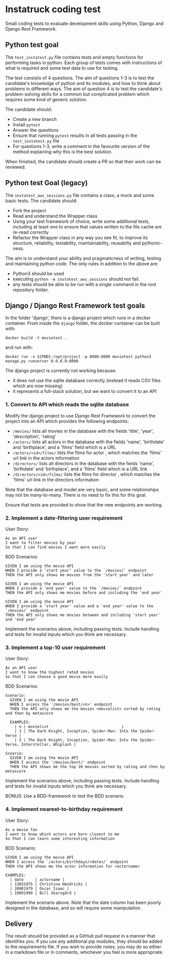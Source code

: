 # Instatruck coding test

Small coding tests to evaluate development skills using Python, Django and Django Rest Framework.

## Python test goal

The `test_instatest.py` file contains tests and empty functions for performing tasks in python. Each group of tests comes with instructions of what is required and some test data to use for testing.

The test consists of 4 questions. The aim of questions 1-3 is to test the candidate's knowledge of python and its modules, and how to think about problems in different ways. The aim of question 4 is to test the candidate's problem-solving skills for a common but complicated problem which requires some kind of generic solution.

The candidate should:

 * Create a new branch
 * Install `pytest`
 * Answer the questions
 * Ensure that running `pytest` results in all tests passing in the `test_instatest.py` file
 * For questions 1-3, write a comment in the favourite version of the method explaining why this is the best solution.

When finished, the candidate should create a PR so that their work can be reviewed.

## Python test Goal (legacy)

The `instatest_aws_sessions.py` file contains a class, a mock and some basic tests. The candidate should:

 * Fork the project
 * Read and understand the Wrapper class
 * Using your test framework of choice, write some additional tests, including at least one to ensure that values written to the file cache are re-read correctly
 * Refactor the Wrapper class in any way you see fit, to improve its structure, reliability, testability, maintainability, reusabilty and pythonic-ness.

The aim is to understand your ability and pragmaticness of writing, testing and maintaining python code. The only rules in addition to the above are:

 * Python3 should be used
 * executing `python -m instatest_aws_sessions` should not fail.
 * any tests should be able to be run with a single command in the root repository folder.

## Django / Django Rest Framework test goals

In the folder 'django', there is a django project which runs in a docker container. From inside the `django` folder, the docker container can be built with:

`docker build -t movietest .`

and run with:

`docker run -v ${PWD}:/opt/project -p 8000:8000 movietest python3 manage.py runserver 0.0.0.0:8000`

The django project is currently not working because:

 * it does not use the sqlite database correctly (instead it reads CSV files which are now missing)
 * it represents a full-stack solution, but we want to convert it to an API

### 1. Convert to API which reads the sqlite database

Modify the django project to use Django Rest Framework to convert the project into an API which provides the following endpoints:

  - `/movies/` lists all movies in the database with the fields 'title', 'year', 'description', 'rating'
  - `/actors/` lists all actors in the database with the fields 'name', 'birthdate' and 'birthplace', and a 'films' field which is a URL
  - `/actors/<id>/films/` lists the films for actor <id>, which matches the 'films' url link in the actors information
  - `/directors/` lists all directors in the database with the fields 'name', 'birthdate' and 'birthplace', and a 'films' field which is a URL link
  - `/directors/<id>/films/` lists the films for director <id>, which matches the 'films' url link in the directors information

Note that the database and model are very basic, and some relationships may not be many-to-many. There is no need to fix this for this goal.

Ensure that tests are provided to show that the new endpoints are working.

### 2. Implement a date-filtering user requirement

User Story:

```
As an API user
I want to filter movies by year
So that I can find movies I want more easily
```

BDD Scenarios:
```
GIVEN I am using the movie API
WHEN I provide a 'start year' value to the `/movies/` endpoint
THEN the API only shows me movies from the 'start year' and later

GIVEN I am using the movie API
WHEN I provide a 'end year' value to the `/movies/` endpoint
THEN the API only shows me movies before and including the 'end year'

GIVEN I am using the movie API
WHEN I provide a 'start year' value and a 'end year' value to the `/movies/` endpoint
THEN the API only shows me movies between and including 'start year' and 'end year'
```

Implement the scenarios above, including passing tests. Include handling and tests for invalid inputs which you think are necessary.

### 3. Implement a top-10 user requirement

User Story:

```
As an API user
I want to know the highest rated movies
So that I can choose a good movie more easily
```

BDD Scenarios:
```
Scenario:
  GIVEN I am using the movie API
  WHEN I access the '/movies/best/<n>' endpoint
  THEN the API only shows me the movies <movielist> sorted by rating and then by metascore

  EXAMPLES:
    | n | movielist                                |
    | 3 | The Dark Knight, Inception, Spider-Man: Into the Spider-Verse |
    | 5 | The Dark Knight, Inception, Spider-Man: Into the Spider-Verse, Interstellar, Whiplash |

Sceario:
  GIVEN I am using the movie API
  WHEN I access the '/movies/best/' endpoint
  THEN the API shows me the top 10 movies sorted by rating and then by metascore
```

Implement the scenarios above, including passing tests. Include handling and tests for invalid inputs which you think are necessary.

BONUS: Use a BDD-framework to test the BDD scenario.

### 4. Implement nearest-to-birthday requirement

User Story:

```
As a movie fan
I want to know which actors are born closest to me
So that I can learn some interesting information
```

BDD Scenario:
```
GIVEN I am using the movie API
WHEN I access the `/actors/birthdays/<date>/` endpoint
THEN the API shows me the actor information for <actorname>

EXAMPLES:
  | date     | actorname |
  | 13031975 | Christina Hendricks |
  | 20081979 | Oscar Isaac |
  | 19091990 | Bill Skarsgård |
```

Implement the scenario above. Note that the date column has been poorly designed in the database, and so will require some manipulation.

## Delivery

The result should be provided as a GitHub pull request in a manner that identifies you. If you use any additional pip modules, they should be added to the requirements file. If you wish to provide notes, you may do so either in a markdown file or in comments, whichever you feel is more appropriate.


